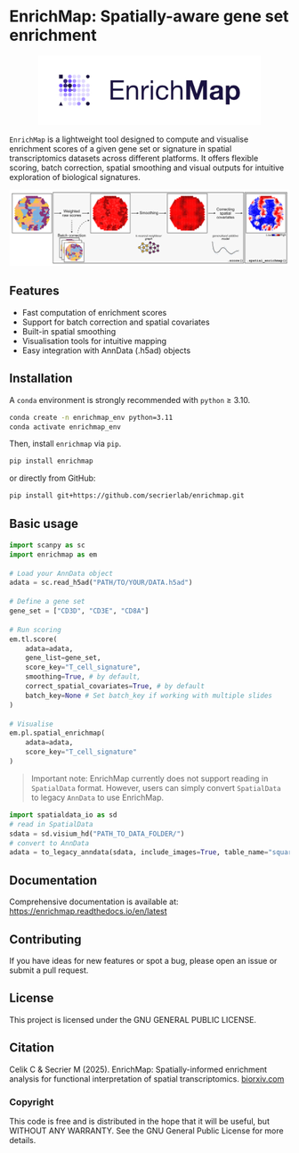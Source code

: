 # EnrichMap: Spatially-aware gene set enrichment

<p align="center">
  <img src="https://github.com/secrierlab/enrichmap/raw/main/img/enrichmap_logo.jpg" alt="EnrichMap" width="400" />
</p>

`EnrichMap` is a lightweight tool designed to compute and visualise enrichment scores of a given gene set or signature in spatial transcriptomics datasets across different platforms. It offers flexible scoring, batch correction, spatial smoothing and visual outputs for intuitive exploration of biological signatures.

<img src="https://github.com/secrierlab/enrichmap/raw/main/img/enrichmap_workflow.jpg" alt="EnrichMap workflow" style="width: auto; height: auto;">

## Features

- Fast computation of enrichment scores
- Support for batch correction and spatial covariates
- Built-in spatial smoothing
- Visualisation tools for intuitive mapping
- Easy integration with AnnData (.h5ad) objects

## Installation

A `conda` environment is strongly recommended with `python` ≥ 3.10.

```bash
conda create -n enrichmap_env python=3.11
conda activate enrichmap_env
```

Then, install `enrichmap` via `pip`.

```bash
pip install enrichmap
```

or directly from GitHub:

```bash
pip install git+https://github.com/secrierlab/enrichmap.git
```

## Basic usage

```python
import scanpy as sc
import enrichmap as em

# Load your AnnData object
adata = sc.read_h5ad("PATH/TO/YOUR/DATA.h5ad")

# Define a gene set
gene_set = ["CD3D", "CD3E", "CD8A"]

# Run scoring
em.tl.score(
    adata=adata,
    gene_list=gene_set,
    score_key="T_cell_signature",
    smoothing=True, # by default,
    correct_spatial_covariates=True, # by default
    batch_key=None # Set batch_key if working with multiple slides
)

# Visualise
em.pl.spatial_enrichmap(
    adata=adata,
    score_key="T_cell_signature"
)
```

> Important note: EnrichMap currently does not support reading in `SpatialData` format. However, users can simply convert `SpatialData`  to legacy `AnnData` to use EnrichMap.
```python
import spatialdata_io as sd
# read in SpatialData
sdata = sd.visium_hd("PATH_TO_DATA_FOLDER/")
# convert to AnnData
adata = to_legacy_anndata(sdata, include_images=True, table_name="square_008um", coordinate_system="downscaled_hires")
```

## Documentation

Comprehensive documentation is available at:
https://enrichmap.readthedocs.io/en/latest

## Contributing

If you have ideas for new features or spot a bug, please open an issue or submit a pull request.

## License

This project is licensed under the GNU GENERAL PUBLIC LICENSE.

## Citation

Celik C & Secrier M (2025). EnrichMap: Spatially-informed enrichment analysis for functional interpretation of spatial transcriptomics. [biorxiv.com]()

### Copyright

This code is free and is distributed in the hope that it will be useful, but WITHOUT ANY WARRANTY. See the GNU General Public License for more details.